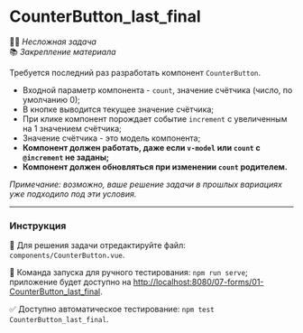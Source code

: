 # CounterButton_last_final

👶🏻 _Несложная задача_<br>
📚 _Закрепление материала_

Требуется последний раз разработать компонент `CounterButton`.

- Входной параметр компонента - `count`, значение счётчика (число, по умолчанию 0);
- В кнопке выводится текущее значение счётчика;
- При клике компонент порождает событие `increment` с увеличенным на 1 значением счётчика;
- Значение счётчика - это модель компонента;
- **Компонент должен работать, даже если `v-model` или `count` с `@increment` не заданы;**
- **Компонент должен обновляться при изменении `count` родителем.**

*Примечание: возможно, ваше решение задачи в прошлых вариациях уже подходило под эти условия.*

---

### Инструкция

📝 Для решения задачи отредактируйте файл: `components/CounterButton.vue`.

🚀 Команда запуска для ручного тестирования: `npm run serve`;<br>
приложение будет доступно на [http://localhost:8080/07-forms/01-CounterButton_last_final](http://localhost:8080/07-forms/01-CounterButton_last_final).

✅ Доступно автоматическое тестирование: `npm test CounterButton_last_final`.
